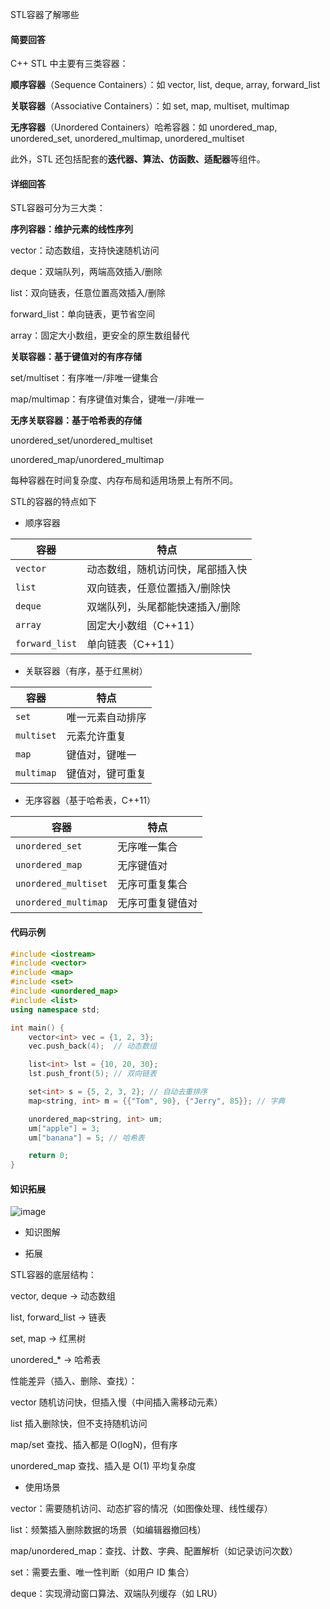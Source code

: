 STL容器了解哪些
#### 简要回答
C++ STL 中主要有三类容器：

**顺序容器**（Sequence Containers）：如 vector, list, deque, array, forward_list

**关联容器**（Associative Containers）：如 set, map, multiset, multimap

**无序容器**（Unordered Containers）哈希容器：如 unordered_map, unordered_set, unordered_multimap, unordered_multiset

此外，STL 还包括配套的**迭代器、算法、仿函数、适配器**等组件。
#### 详细回答

STL容器可分为三大类：

**序列容器：维护元素的线性序列**

vector：动态数组，支持快速随机访问

deque：双端队列，两端高效插入/删除

list：双向链表，任意位置高效插入/删除

forward_list：单向链表，更节省空间

array：固定大小数组，更安全的原生数组替代

**关联容器：基于键值对的有序存储**

set/multiset：有序唯一/非唯一键集合

map/multimap：有序键值对集合，键唯一/非唯一

**无序关联容器：基于哈希表的存储**

unordered_set/unordered_multiset

unordered_map/unordered_multimap

每种容器在时间复杂度、内存布局和适用场景上有所不同。

STL的容器的特点如下

- 顺序容器

| 容器           | 特点                             |
| -------------- | -------------------------------- |
| `vector`       | 动态数组，随机访问快，尾部插入快 |
| `list`         | 双向链表，任意位置插入/删除快    |
| `deque`        | 双端队列，头尾都能快速插入/删除  |
| `array`        | 固定大小数组（C++11）            |
| `forward_list` | 单向链表（C++11）                |
- 关联容器（有序，基于红黑树）

| 容器       | 特点             |
| ---------- | ---------------- |
| `set`      | 唯一元素自动排序 |
| `multiset` | 元素允许重复     |
| `map`      | 键值对，键唯一   |
| `multimap` | 键值对，键可重复 |

- 无序容器（基于哈希表，C++11）

| 容器                 | 特点             |
| -------------------- | ---------------- |
| `unordered_set`      | 无序唯一集合     |
| `unordered_map`      | 无序键值对       |
| `unordered_multiset` | 无序可重复集合   |
| `unordered_multimap` | 无序可重复键值对 |

#### 代码示例

```cpp
#include <iostream>
#include <vector>
#include <map>
#include <set>
#include <unordered_map>
#include <list>
using namespace std;

int main() {
    vector<int> vec = {1, 2, 3};
    vec.push_back(4);  // 动态数组

    list<int> lst = {10, 20, 30};
    lst.push_front(5); // 双向链表

    set<int> s = {5, 2, 3, 2}; // 自动去重排序
    map<string, int> m = {{"Tom", 90}, {"Jerry", 85}}; // 字典

    unordered_map<string, int> um;
    um["apple"] = 3;
    um["banana"] = 5; // 哈希表

    return 0;
}

```
#### 知识拓展
![image](https://file1.kamacoder.com/i/bagu/202507241.png)


- 知识图解

- 拓展

STL容器的底层结构：

vector, deque → 动态数组

list, forward_list → 链表

set, map → 红黑树

unordered_* → 哈希表

性能差异（插入、删除、查找）：

vector 随机访问快，但插入慢（中间插入需移动元素）

list 插入删除快，但不支持随机访问

map/set 查找、插入都是 O(logN)，但有序

unordered_map 查找、插入是 O(1) 平均复杂度


- 使用场景

vector：需要随机访问、动态扩容的情况（如图像处理、线性缓存）

list：频繁插入删除数据的场景（如编辑器撤回栈）

map/unordered_map：查找、计数、字典、配置解析（如记录访问次数）

set：需要去重、唯一性判断（如用户 ID 集合）

deque：实现滑动窗口算法、双端队列缓存（如 LRU）